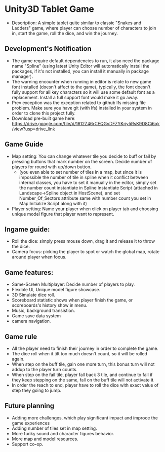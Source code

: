 # Unity3D Tablet Game

- Description: A simple tablet quite similar to classic "Snakes and Ladders" game, where player can choose number of characters to join in, start the game, roll the dice, and win the journey.

## Development's Notification

- The game require default dependencies to run, it also need the package name "Spline" (using latest Unity Editor will automatically install the packages, if it's not installed, you can install it manually in package manager).
- The warning encounter when running in editor is relate to new game font installed (doesn't affect to the game), typically, the font doesn't fully support for all key characters so it will use some default font as a replacement. Install a full support font would make it go away.
- Prev exception was the exception related to github lfs missing file problem. Make sure you have git (with lfs) installed in your system in order to clone this project fully.
- Download pre-built game here: https://drive.google.com/file/d/1812Z46rCEQGvDFZYKrjy5RsK9D8Ci6qk/view?usp=drive_link

## Game Guide

- Map setting: You can change whatever tile you decide to buff or fail by pressing buttons that mark number on the screen. Decide number of players for round with up/down button.
    - (you even able to set number of tiles in a map, but since it is impossible the number of tile in spline when it conflict between internal classes, you have to set it manually in the editor, simply set the number count instantiate in Spline Instantiate Script (attached in Landscape->Spline object in HostScene), and set Number_Of_Sectors attribute same with number count you set in Map Initialize Script along with it)
- Player setting: Name your player when click on player tab and choosing unique model figure that player want to represent.

## Ingame guide:

- Roll the dice: simply press mouse down, drag it and release it to throw the dice.
- Camera focus: picking the player to spot or watch the global map, rotate around player when focus.


## Game features:


- Same-Screen Multiplayer: Decide number of players to play.
- Flexible UI, Unique model figure showcase.
- 3D Simulate dice roll.
- Scoreboard statistic shows when player finish the game, or scoreboards's history show in menu.
- Music, background transistion.
- Game save data system
- camera navigation.

## Game rule
- All the player need to finish their journey in order to complete the game.
- The dice roll when it tilt too much doesn't count, so it will be rolled again.
- When step on the buff tile, gain one more turn, this bonus turn will not addup to the player turn counts.
- When step on the fail tile, player fall back 3 tile, and continue to fall if they keep stepping on the same, fall on the buff tile will not activate it.
- In order the reach to end, player have to roll the dice with exact value of step they going to jump.

## Future planning
- Adding more challenges, which play significant impact and improce the game experiences
- Adding number of tiles set in map setting.
- More funky sound and character figures behavior.
- More map and model resources.
- Support co-op.
